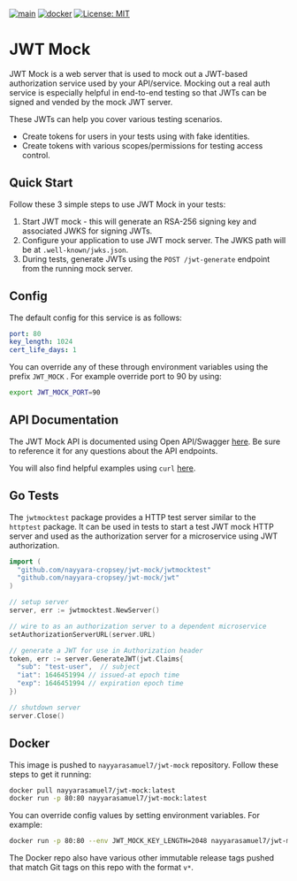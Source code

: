[![main](https://github.com/nayyara-cropsey/jwt-mock/workflows/Build/badge.svg)](https://github.com/nayyara-cropsey/jwt-mock/actions?query=workflow%3ABuild)
[![docker](https://github.com/nayyara-cropsey/jwt-mock/workflows/Docker/badge.svg)](https://github.com/nayyara-cropsey/jwt-mock/actions?query=workflow%3ADocker)
[![License: MIT](https://img.shields.io/badge/License-MIT-yellow.svg)](https://opensource.org/licenses/MIT)

# JWT Mock

JWT Mock is a web server that is used to mock out a JWT-based authorization service used by your API/service. Mocking
out a real auth service is especially helpful in end-to-end testing so that JWTs can be signed and vended by the mock
JWT server.

These JWTs can help you cover various testing scenarios.

* Create tokens for users in your tests using with fake identities.
* Create tokens with various scopes/permissions for testing access control.

## Quick Start

Follow these 3 simple steps to use JWT Mock in your tests:

1) Start JWT mock - this will generate an RSA-256 signing key and associated JWKS for signing JWTs.
2) Configure your application to use JWT mock server. The JWKS path will be at `.well-known/jwks.json`.
3) During tests, generate JWTs using the `POST /jwt-generate` endpoint from the running mock server.

## Config

The default config for this service is as follows:

```yaml
port: 80
key_length: 1024
cert_life_days: 1 
```

You can override any of these through environment variables using the prefix `JWT_MOCK` . For example override port to
90 by using:

```bash 
export JWT_MOCK_PORT=90
```

## API Documentation

The JWT Mock API is documented using Open API/Swagger [here](./docs/oas.yaml). Be sure to reference it for any questions
about the API endpoints.

You will also find helpful examples using `curl` [here](./docs/curl_example.md).

## Go Tests

The `jwtmocktest` package provides a HTTP test server similar to the `httptest` package. It can be used in tests to start
a test JWT mock HTTP server and used as the authorization server for a microservice using JWT authorization.

```go 
import (
  "github.com/nayyara-cropsey/jwt-mock/jwtmocktest"
  "github.com/nayyara-cropsey/jwt-mock/jwt"
)

// setup server
server, err := jwtmocktest.NewServer()

// wire to as an authorization server to a dependent microservice
setAuthorizationServerURL(server.URL)

// generate a JWT for use in Authorization header
token, err := server.GenerateJWT(jwt.Claims{
  "sub": "test-user",  // subject
  "iat": 1646451994 // issued-at epoch time
  "exp": 1646451994 // expiration epoch time 
})

// shutdown server 
server.Close()
```

## Docker

This image is pushed to `nayyarasamuel7/jwt-mock` repository. Follow these steps to get it running:

```bash 
docker pull nayyarasamuel7/jwt-mock:latest
docker run -p 80:80 nayyarasamuel7/jwt-mock:latest
```

You can override config values by setting environment variables. For example:

```bash 
docker run -p 80:80 --env JWT_MOCK_KEY_LENGTH=2048 nayyarasamuel7/jwt-mock:latest
```

The Docker repo also have various other immutable release tags pushed that match Git tags on this repo with the
format `v*`.
